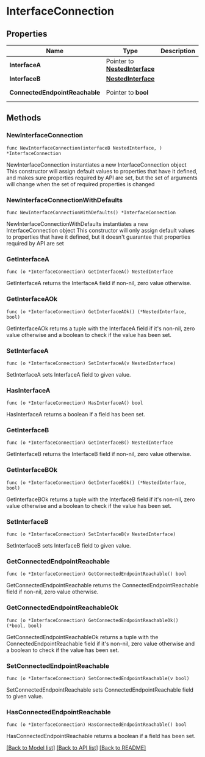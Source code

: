 # InterfaceConnection

## Properties

Name | Type | Description | Notes
------------ | ------------- | ------------- | -------------
**InterfaceA** | Pointer to [**NestedInterface**](NestedInterface.md) |  | [optional] 
**InterfaceB** | [**NestedInterface**](NestedInterface.md) |  | 
**ConnectedEndpointReachable** | Pointer to **bool** |  | [optional] [readonly] 

## Methods

### NewInterfaceConnection

`func NewInterfaceConnection(interfaceB NestedInterface, ) *InterfaceConnection`

NewInterfaceConnection instantiates a new InterfaceConnection object
This constructor will assign default values to properties that have it defined,
and makes sure properties required by API are set, but the set of arguments
will change when the set of required properties is changed

### NewInterfaceConnectionWithDefaults

`func NewInterfaceConnectionWithDefaults() *InterfaceConnection`

NewInterfaceConnectionWithDefaults instantiates a new InterfaceConnection object
This constructor will only assign default values to properties that have it defined,
but it doesn't guarantee that properties required by API are set

### GetInterfaceA

`func (o *InterfaceConnection) GetInterfaceA() NestedInterface`

GetInterfaceA returns the InterfaceA field if non-nil, zero value otherwise.

### GetInterfaceAOk

`func (o *InterfaceConnection) GetInterfaceAOk() (*NestedInterface, bool)`

GetInterfaceAOk returns a tuple with the InterfaceA field if it's non-nil, zero value otherwise
and a boolean to check if the value has been set.

### SetInterfaceA

`func (o *InterfaceConnection) SetInterfaceA(v NestedInterface)`

SetInterfaceA sets InterfaceA field to given value.

### HasInterfaceA

`func (o *InterfaceConnection) HasInterfaceA() bool`

HasInterfaceA returns a boolean if a field has been set.

### GetInterfaceB

`func (o *InterfaceConnection) GetInterfaceB() NestedInterface`

GetInterfaceB returns the InterfaceB field if non-nil, zero value otherwise.

### GetInterfaceBOk

`func (o *InterfaceConnection) GetInterfaceBOk() (*NestedInterface, bool)`

GetInterfaceBOk returns a tuple with the InterfaceB field if it's non-nil, zero value otherwise
and a boolean to check if the value has been set.

### SetInterfaceB

`func (o *InterfaceConnection) SetInterfaceB(v NestedInterface)`

SetInterfaceB sets InterfaceB field to given value.


### GetConnectedEndpointReachable

`func (o *InterfaceConnection) GetConnectedEndpointReachable() bool`

GetConnectedEndpointReachable returns the ConnectedEndpointReachable field if non-nil, zero value otherwise.

### GetConnectedEndpointReachableOk

`func (o *InterfaceConnection) GetConnectedEndpointReachableOk() (*bool, bool)`

GetConnectedEndpointReachableOk returns a tuple with the ConnectedEndpointReachable field if it's non-nil, zero value otherwise
and a boolean to check if the value has been set.

### SetConnectedEndpointReachable

`func (o *InterfaceConnection) SetConnectedEndpointReachable(v bool)`

SetConnectedEndpointReachable sets ConnectedEndpointReachable field to given value.

### HasConnectedEndpointReachable

`func (o *InterfaceConnection) HasConnectedEndpointReachable() bool`

HasConnectedEndpointReachable returns a boolean if a field has been set.


[[Back to Model list]](../README.md#documentation-for-models) [[Back to API list]](../README.md#documentation-for-api-endpoints) [[Back to README]](../README.md)


